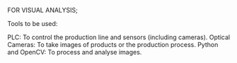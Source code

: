 FOR VISUAL ANALYSIS;

Tools to be used:

PLC: To control the production line and sensors (including cameras).
Optical Cameras: To take images of products or the production process.
Python and OpenCV: To process and analyse images.
